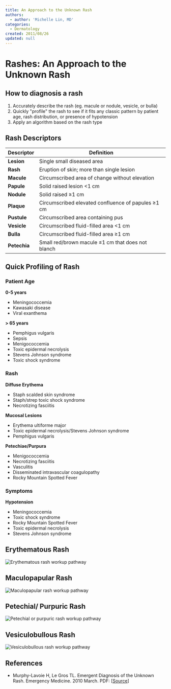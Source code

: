 ```yaml
---
title: An Approach to the Unknown Rash
authors:
  - author: 'Michelle Lin, MD'
categories:
  - Dermatology
created: 2011/08/26
updated: null
---
```


# Rashes: An Approach to the Unknown Rash

## How to diagnosis a rash

1. Accurately describe the rash (eg. macule or nodule, vesicle, or bulla)
2. Quickly "profile" the rash to see if it fits any classic pattern by patient age, rash distribution, or presence of hypotension
3. Apply an algorithm based on the rash type

## Rash Descriptors

| Descriptor   | Definition                                             |
| ------------ | ------------------------------------------------------ |
| **Lesion**   | Single small diseased area                             |
| **Rash**     | Eruption of skin; more than single lesion              |
| **Macule**   | Circumscribed area of change without elevation         |
| **Papule**   | Solid raised lesion &lt;1 cm                           |
| **Nodule**   | Solid raised &ge;1 cm                                  |
| **Plaque**   | Circumscribed elevated confluence of papules &ge;1 cm  |
| **Pustule**  | Circumscribed area containing pus                      |
| **Vesicle**  | Circumscribed fluid-filled area &lt;1 cm               |
| **Bulla**    | Circumscribed fluid-filled area &ge;1 cm               |
| **Petechia** | Small red/brown macule &le;1 cm that does not blanch   |

## Quick Profiling of Rash

### Patient Age

**0-5 years**

- Meningococcemia        
- Kawasaki disease        
- Viral exanthema  

**&gt; 65 years**

- Pemphigus vulgaris
- Sepsis
- Menigococcemia
- Toxic epidermal necrolysis
- Stevens Johnson syndrome
- Toxic shock syndrome  

### Rash

**Diffuse Erythema**

- Staph scalded skin syndrome
- Staph/strep toxic shock syndrome
- Necrotizing fasciitis

**Mucosal Lesions**

- Erythema ultiforme major
- Toxic epidermal necrolysis/Stevens Johnson syndrome
- Pemphigus vulgaris

**Petechiae/Purpura**

- Menigococcemia
- Necrotizing fasciitis
- Vasculitis
- Disseminated intravascular coagulopathy 
- Rocky Mountain Spotted Fever

### Symptoms

**Hypotension**

- Meningococcemia
- Toxic shock syndrome
- Rocky Mountain Spotted Fever
- Toxic epidermal necrolysis
- Stevens Johnson syndrome

## Erythematous Rash

![Erythematous rash workup pathway](media/rash-unknown_image-1.png)

## Maculopapular Rash

![Maculopapular rash workup pathway](media/rash-unknown_image-2.png)

## Petechial/ Purpuric Rash

![Petechial or purpuric rash workup pathway](media/rash-unknown_image-3.png)

## Vesiculobullous Rash

![Vesiculobullous rash workup pathway](media/rash-unknown_image-4.png)

## References

- Murphy-Lavoie H, Le Gros TL. Emergent Diagnosis of the Unknown Rash. Emergency Medicine. 2010 March. PDF: [[Source](http://www.emedmag.com/PDF/042030006.pdf)]

